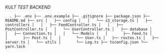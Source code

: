 *KULT TEST BACKEND*




`   .
    ├── .env
    ├── .env.example
    ├── .gitignore
    ├── package.json
    ├── README.md
    ├── src
    │   ├── config
    │   │   └── s3_storage.ts
    │   ├── controllers
    │   │   ├── FeedController.ts
    │   │   ├── PostController.ts
    │   │   └── UserController.ts
    │   ├── database
    │   │   ├── Connection.ts
    │   │   └── Models
    │   │       ├── Feed.ts
    │   │       ├── Post.ts
    │   │       └── User.ts
    │   ├── routes.ts
    │   ├── server.ts
    │   └── utils
    │       └── Log.ts
    ├── tsconfig.json
    └── yarn.lock
`